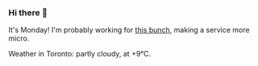 ### Hi there :wave:

It's Monday! I'm probably working for [this bunch](https://github.com/kohofinancial), making a service more micro.

Weather in Toronto: partly cloudy, at +9°C.
